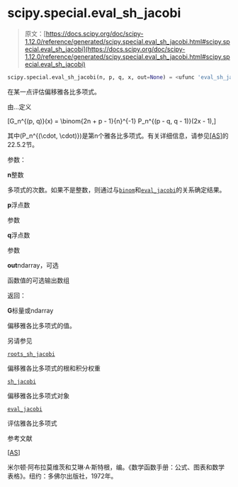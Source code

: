 # scipy.special.eval_sh_jacobi

> 原文：[https://docs.scipy.org/doc/scipy-1.12.0/reference/generated/scipy.special.eval_sh_jacobi.html#scipy.special.eval_sh_jacobi](https://docs.scipy.org/doc/scipy-1.12.0/reference/generated/scipy.special.eval_sh_jacobi.html#scipy.special.eval_sh_jacobi)

```py
scipy.special.eval_sh_jacobi(n, p, q, x, out=None) = <ufunc 'eval_sh_jacobi'>
```

在某一点评估偏移雅各比多项式。

由...定义

\[G_n^{(p, q)}(x) = \binom{2n + p - 1}{n}^{-1} P_n^{(p - q, q - 1)}(2x - 1),\]

其中\(P_n^{(\cdot, \cdot)}\)是第n个雅各比多项式。有关详细信息，请参见[[AS]](#r522547e20d2f-as)的22.5.2节。

参数：

**n**整数

多项式的次数。如果不是整数，则通过与[`binom`](scipy.special.binom.html#scipy.special.binom "scipy.special.binom")和[`eval_jacobi`](scipy.special.eval_jacobi.html#scipy.special.eval_jacobi "scipy.special.eval_jacobi")的关系确定结果。

**p**浮点数

参数

**q**浮点数

参数

**out**ndarray，可选

函数值的可选输出数组

返回：

**G**标量或ndarray

偏移雅各比多项式的值。

另请参见

[`roots_sh_jacobi`](scipy.special.roots_sh_jacobi.html#scipy.special.roots_sh_jacobi "scipy.special.roots_sh_jacobi")

偏移雅各比多项式的根和积分权重

[`sh_jacobi`](scipy.special.sh_jacobi.html#scipy.special.sh_jacobi "scipy.special.sh_jacobi")

偏移雅各比多项式对象

[`eval_jacobi`](scipy.special.eval_jacobi.html#scipy.special.eval_jacobi "scipy.special.eval_jacobi")

评估雅各比多项式

参考文献

[[AS](#id1)]

米尔顿·阿布拉莫维茨和艾琳·A·斯特根，编。《数学函数手册：公式、图表和数学表格》。纽约：多佛尔出版社，1972年。
